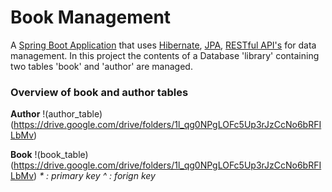  # Book Management 
A [Spring Boot Application](https://spring.io/guides/gs/spring-boot/) that uses [Hibernate](https://www.tutorialspoint.com/hibernate/index.htm), [JPA](https://www.tutorialspoint.com/jpa/index.htm), [RESTful API's](https://restfulapi.net/) for data management. In this project the contents of a Database 'library' containing two tables 'book' and 'author' are managed.

### Overview of book and author tables
__Author__
!(author_table)(https://drive.google.com/drive/folders/1l_qg0NPgLOFc5Up3rJzCcNo6bRFILbMv)

__Book__
!(book_table)
(https://drive.google.com/drive/folders/1l_qg0NPgLOFc5Up3rJzCcNo6bRFILbMv)
_* : primary key_
_^ : forign key_ 
